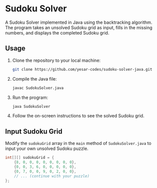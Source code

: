# Sudoku Solver

A Sudoku Solver implemented in Java using the backtracking algorithm. The program takes an unsolved Sudoku grid as input, fills in the missing numbers, and displays the completed Sudoku grid.

## Usage

1. Clone the repository to your local machine:

    ```bash
    git clone https://github.com/yesar-codes/sudoku-solver-java.git
    ```

2. Compile the Java file:

    ```bash
    javac SudokuSolver.java
    ```

3. Run the program:

    ```bash
    java SudokuSolver
    ```

4. Follow the on-screen instructions to see the solved Sudoku grid.

## Input Sudoku Grid

Modify the `sudokuGrid` array in the `main` method of `SudokuSolver.java` to input your own unsolved Sudoku puzzle.

```java
int[][] sudokuGrid = {
    {8, 0, 0, 0, 0, 0, 0, 0, 0},
    {0, 0, 3, 6, 0, 0, 0, 0, 0},
    {0, 7, 0, 0, 9, 0, 2, 0, 0},
    // ... (continue with your puzzle)
};
